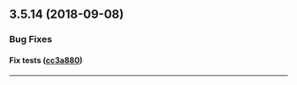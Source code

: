 ## 3.5.14 (2018-09-08)

### Bug Fixes


#### Fix tests ([cc3a880](https://github.com/sealsystems/node-consul/commit/cc3a880))



---
